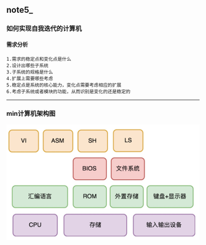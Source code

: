 ## note5_

### 如何实现自我迭代的计算机

#### 需求分析

    1.需求的稳定点和变化点是什么
    2.设计出哪些子系统
    3.子系统的规格是什么
    4.扩展上需要哪些考虑
    5.稳定点是系统的核心能力，变化点需要考虑相应的扩展
    6.考虑子系统或者模块的功能，从而识别是变化的还是稳定的


***

### min计算机架构图

![blockchain](../static/img/sisejisuanjiarc.jpg "架构图")
